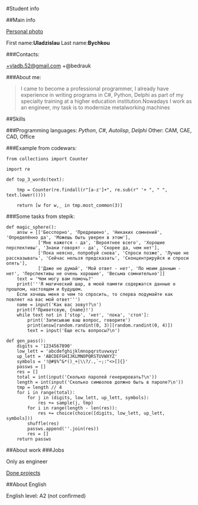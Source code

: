 #Student info

##Main info

[Personal photo](3.jpg)

First name:**Uladzislau**
Last name:**Bychkou**

###Contacts:

+vladb.52@gmail.com
+@bedrauk

###About me:
>I came to become a professional programmer, I already have experience in writing programs in C#, Python, Delphi as part of my specialty training at a higher education institution.Nowadays I work as an engineer, my task is to modernize metalworking machines

##Skills

###Programming languages:
*Python*, *C#*, *Autolisp*, *Delphi*
Other: CAM, CAE, CAD, Office

###Example from codewars:
```
from collections import Counter

import re

def top_3_words(text):

    tmp = Counter(re.findall(r"[a-z']+", re.sub(r" '+ ", " ", text.lower())))

    return [w for w,_ in tmp.most_common(3)]
```

###Some tasks from stepik:
```
def magic_sphere():
    answ = [['Бесспорно', 'Предрешено', 'Никаких сомнений', 'Определённо да', 'Можешь быть уверен в этом'],
            ['Мне кажется - да', 'Вероятнее всего', 'Хорошие перспективы', 'Знаки говорят - да', 'Скорее да, чем нет'],
            ['Пока неясно, попробуй снова', 'Спроси позже', 'Лучше не рассказывать', 'Сейчас нельзя предсказать', 'Сконцентрируйся и спроси опять'],
            ['Даже не думай', 'Мой ответ - нет', 'По моим данным - нет', 'Перспективы не очень хорошие', 'Весьма сомнительно']]
    text = 'Чем могу вам помочь?'
    print('''Я магический шар, в моей памяти содержатся данные о прошлом, настоящем и будущем.
    Если хочешь меня о чем то спросить, то сперва подумайте как повляет на вас мой ответ''')
    name = input('Как вас зовут?\n')
    print(f'Приветсвую, {name}!')
    while text not in ['stop', 'нет', 'пока', 'стоп']:
        print('Записываю ваш вопрос, говорите')
        print(answ[random.randint(0, 3)][random.randint(0, 4)])
        text = input('Еще есть вопросы?\n')
```
```
def gen_pass():
    digits = '1234567890'
    low_lett = 'abcdefghijklmnopqrstuvwxyz'
    up_lett = 'ABCDEFGHIJKLMNOPQRSTUVWXYZ'
    symbols = '!@#$%^&*()_+|\\?/.,`~;:"<>[]{}'
    passws = []
    res = []
    total = int(input('Сколько паролей генерировать?\n'))
    length = int(input('Сколько символов должно быть в пароле?\n'))
    tmp = length // 4
    for i in range(total):
        for j in (digits, low_lett, up_lett, symbols):
            res += sample(j, tmp)
        for i in range(length - len(res)):
            res += choice(choice([digits, low_lett, up_lett, symbols]))
        shuffle(res)
        passws.append(''.join(res))
        res = []
    return passws
```

##About work
###Jobs

Only as engineer

[Done projects](https://Bedrauk.github.io/rsschool-cv/cv)

##About English

English level: A2 (not confirmed)

